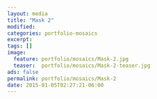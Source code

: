 ```yaml
---
layout: media
title: "Mask 2"
modified:
categories: portfolio-mosaics
excerpt:
tags: []
image:
  feature: portfolio/mosaics/Mask-2.jpg
  teaser:  portfolio/mosaics/Mask-2-teaser.jpg
ads: false
permalink: portfolio/mosaics/Mask-2
date: 2015-01-05T02:27:21-06:00
---
```


